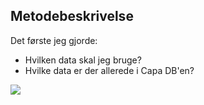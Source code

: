 ## Metodebeskrivelse

Det første jeg gjorde:
- Hvilken data skal jeg bruge?
- Hvilke data er der allerede i Capa DB'en?

<img src="{{asset_folder}}/DB_setup.png" data-autoplay>